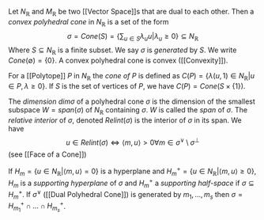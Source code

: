 Let $N_\mathbb{R}$ and $M_{\mathbb{R}}$ be two [[Vector Space]]s that are dual to each other. Then a *convex polyhedral cone* in $N_{\mathbb{R}}$ is a set of the form 
$$ \sigma = Cone(S) = \{\sum_{u\in S} \lambda_u u | \lambda_u \geq 0 \} \subseteq N_{\mathbb{R}}$$ 
Where $S\subseteq N_{\mathbb{R}}$ is a finite subset.
We say $\sigma$ is *generated* by $S$. We write $Cone(\emptyset) = \{0\}$.
A convex polyhedral cone is convex ([[Convexity]]). 

For a [[Polytope]] $P$ in $N_{\mathbb{R}}$ the *cone of $P$* is defined as $C(P) = \{\lambda (u,1) \in N_{\mathbb{R}} | u\in P, \lambda \geq 0\}$.
If $S$ is the set of vertices of $P$, we have $C(P) = Cone(S\times \{1\})$.

The *dimension* $dim\sigma$ of a polyhedral cone $\sigma$ is the dimension of the smallest subspace $W=span(\sigma)$ of $N_{\mathbb{R}}$ containing $\sigma$. $W$ is called the *span* of $\sigma$.
The *relative interior* of $\sigma$, denoted $Relint(\sigma)$ is the interior of $\sigma$ in its span. We have 
$$ u\in Relint(\sigma) \Leftrightarrow \langle m,u\rangle > 0 \forall m\in \sigma^{\vee} \setminus \sigma^{\bot}$$ (see [[Face of a Cone]])

If $H_m = \{u\in N_{\mathbb{R}} | \langle m,u\rangle = 0 \}$ is a hyperplane and $H_m^+ = \{u\in N_{\mathbb{R}} | \langle m,u\rangle \geq 0\}$, $H_m$ is a *supporting hyperplane* of $\sigma$ and $H_m^+$ a *supporting half-space* if $\sigma \subseteq H_m^+$.
If $\sigma^{\vee}$ ([[Dual Polyhedral Cone]]) is generated by $m_1,\dots, m_s$ then $\sigma = H_{m_1}^+ \cap \dots \cap H_{m_s}^+$.